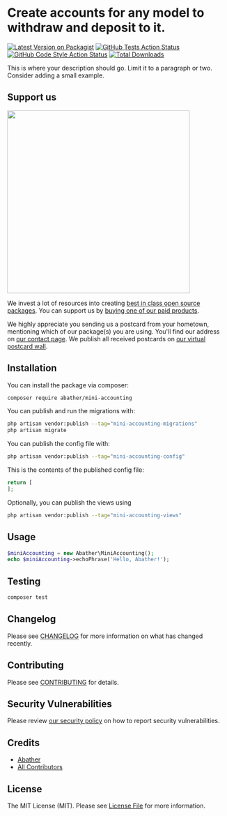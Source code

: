 # Create accounts for any model to withdraw and deposit to it.

[![Latest Version on Packagist](https://img.shields.io/packagist/v/abather/mini-accounting.svg?style=flat-square)](https://packagist.org/packages/abather/mini-accounting)
[![GitHub Tests Action Status](https://img.shields.io/github/actions/workflow/status/abather/mini-accounting/run-tests.yml?branch=main&label=tests&style=flat-square)](https://github.com/abather/mini-accounting/actions?query=workflow%3Arun-tests+branch%3Amain)
[![GitHub Code Style Action Status](https://img.shields.io/github/actions/workflow/status/abather/mini-accounting/fix-php-code-style-issues.yml?branch=main&label=code%20style&style=flat-square)](https://github.com/abather/mini-accounting/actions?query=workflow%3A"Fix+PHP+code+style+issues"+branch%3Amain)
[![Total Downloads](https://img.shields.io/packagist/dt/abather/mini-accounting.svg?style=flat-square)](https://packagist.org/packages/abather/mini-accounting)

This is where your description should go. Limit it to a paragraph or two. Consider adding a small example.

## Support us

[<img src="https://github-ads.s3.eu-central-1.amazonaws.com/mini-accounting.jpg?t=1" width="419px" />](https://spatie.be/github-ad-click/mini-accounting)

We invest a lot of resources into creating [best in class open source packages](https://spatie.be/open-source). You can support us by [buying one of our paid products](https://spatie.be/open-source/support-us).

We highly appreciate you sending us a postcard from your hometown, mentioning which of our package(s) you are using. You'll find our address on [our contact page](https://spatie.be/about-us). We publish all received postcards on [our virtual postcard wall](https://spatie.be/open-source/postcards).

## Installation

You can install the package via composer:

```bash
composer require abather/mini-accounting
```

You can publish and run the migrations with:

```bash
php artisan vendor:publish --tag="mini-accounting-migrations"
php artisan migrate
```

You can publish the config file with:

```bash
php artisan vendor:publish --tag="mini-accounting-config"
```

This is the contents of the published config file:

```php
return [
];
```

Optionally, you can publish the views using

```bash
php artisan vendor:publish --tag="mini-accounting-views"
```

## Usage

```php
$miniAccounting = new Abather\MiniAccounting();
echo $miniAccounting->echoPhrase('Hello, Abather!');
```

## Testing

```bash
composer test
```

## Changelog

Please see [CHANGELOG](CHANGELOG.md) for more information on what has changed recently.

## Contributing

Please see [CONTRIBUTING](CONTRIBUTING.md) for details.

## Security Vulnerabilities

Please review [our security policy](../../security/policy) on how to report security vulnerabilities.

## Credits

- [Abather](https://github.com/Abather)
- [All Contributors](../../contributors)

## License

The MIT License (MIT). Please see [License File](LICENSE.md) for more information.
